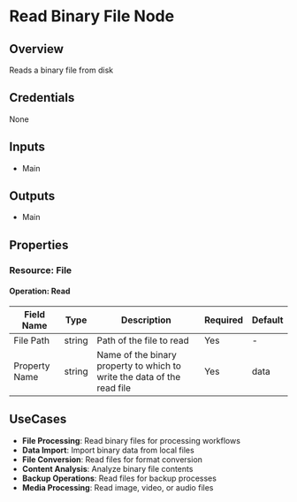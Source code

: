 # Read Binary File Node

## Overview

Reads a binary file from disk

## Credentials

None

## Inputs

- Main

## Outputs

- Main

## Properties

### Resource: File

#### Operation: Read
| Field Name | Type | Description | Required | Default |
|---|---|---|---|---|
| File Path | string | Path of the file to read | Yes | - |
| Property Name | string | Name of the binary property to which to write the data of the read file | Yes | data |

## UseCases

- **File Processing**: Read binary files for processing workflows
- **Data Import**: Import binary data from local files
- **File Conversion**: Read files for format conversion
- **Content Analysis**: Analyze binary file contents
- **Backup Operations**: Read files for backup processes
- **Media Processing**: Read image, video, or audio files


